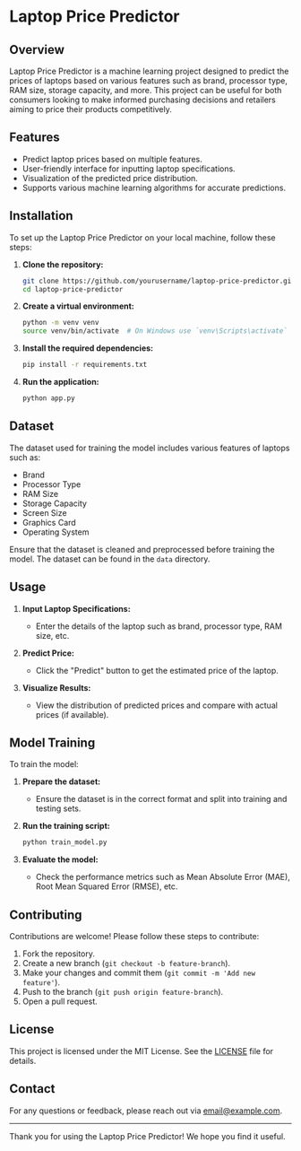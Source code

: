 # Laptop Price Predictor

## Overview

Laptop Price Predictor is a machine learning project designed to predict the prices of laptops based on various features such as brand, processor type, RAM size, storage capacity, and more. This project can be useful for both consumers looking to make informed purchasing decisions and retailers aiming to price their products competitively.

## Features

- Predict laptop prices based on multiple features.
- User-friendly interface for inputting laptop specifications.
- Visualization of the predicted price distribution.
- Supports various machine learning algorithms for accurate predictions.

## Installation

To set up the Laptop Price Predictor on your local machine, follow these steps:

1. **Clone the repository:**
   ```bash
   git clone https://github.com/yourusername/laptop-price-predictor.git
   cd laptop-price-predictor
   ```

2. **Create a virtual environment:**
   ```bash
   python -m venv venv
   source venv/bin/activate  # On Windows use `venv\Scripts\activate`
   ```

3. **Install the required dependencies:**
   ```bash
   pip install -r requirements.txt
   ```

4. **Run the application:**
   ```bash
   python app.py
   ```

## Dataset

The dataset used for training the model includes various features of laptops such as:

- Brand
- Processor Type
- RAM Size
- Storage Capacity
- Screen Size
- Graphics Card
- Operating System

Ensure that the dataset is cleaned and preprocessed before training the model. The dataset can be found in the `data` directory.

## Usage

1. **Input Laptop Specifications:**
   - Enter the details of the laptop such as brand, processor type, RAM size, etc.

2. **Predict Price:**
   - Click the "Predict" button to get the estimated price of the laptop.

3. **Visualize Results:**
   - View the distribution of predicted prices and compare with actual prices (if available).

## Model Training

To train the model:

1. **Prepare the dataset:**
   - Ensure the dataset is in the correct format and split into training and testing sets.

2. **Run the training script:**
   ```bash
   python train_model.py
   ```

3. **Evaluate the model:**
   - Check the performance metrics such as Mean Absolute Error (MAE), Root Mean Squared Error (RMSE), etc.

## Contributing

Contributions are welcome! Please follow these steps to contribute:

1. Fork the repository.
2. Create a new branch (`git checkout -b feature-branch`).
3. Make your changes and commit them (`git commit -m 'Add new feature'`).
4. Push to the branch (`git push origin feature-branch`).
5. Open a pull request.

## License

This project is licensed under the MIT License. See the [LICENSE](LICENSE) file for details.

## Contact

For any questions or feedback, please reach out via [email@example.com](mailto:email@example.com).

---

Thank you for using the Laptop Price Predictor! We hope you find it useful.
